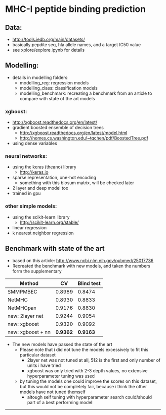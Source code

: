 # MHC-I peptide binding prediction

## Data:
- http://tools.iedb.org/main/datasets/
- basically pepdite seq, hla allele names, and a target IC50 value
- see xplore/explore.ipynb for details

## Modelling:
- details in modelling folders:
	- modelling_reg: regression models
	- modelling_class: classification models
	- modelling_benchmark: recreating a benchmark from an article to compare with state of the art models

### xgboost:
- http://xgboost.readthedocs.org/en/latest/
- gradient boosted ensemble of decision trees
	- http://xgboost.readthedocs.org/en/latest/model.html
	- http://homes.cs.washington.edu/~tqchen/pdf/BoostedTree.pdf
- using dense variables

### neural networks:
- using the keras (theano) library
	- http://keras.io
- sparse representation, one-hot encoding
	- something with this blosum matrix, will be checked later
- 2 layer and deep model too
- trained in gpu

### other simple models:
- using the scikit-learn library
	- http://scikit-learn.org/stable/
- linear regression
- k nearest neighbor regression


## Benchmark with state of the art

- based on this article: http://www.ncbi.nlm.nih.gov/pubmed/25017736
- Recreated the benchmark with new models, and taken the numbers form the supplementary

Method | CV | Blind test
--- | --- | ---
SMMPMBEC | 0.8989 | 0.8474
NetMHC | 0.8930 | 0.8833
NetMHCpan |0.9176 | 0.8830
new: 2layer net | 0.9244 | 0.9054
new: xgboost | 0.9320 | 0.9092
new: xgboost + nn | **0.9362** | **0.9163**

- The new models have passed the state of the art
	- Please note that i did not tune the models excessively to fit this particular dataset
		- 2layer net was not tuned at all, 512 is the first and only number of units i have tried
		- xgboost was only tried with 2-3 depth values, no extensive hyperparameter tuning was used
	- by tuning the models one could improve the scores on this dataset, but this would not be completely fair, because i think the other models have not tuned themself
		- altough self tuning with hyperparameter search could/should part of a best performing model 

---
